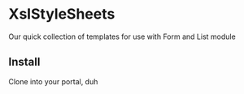 # XslStyleSheets

Our quick collection of templates for use with Form and List module

## Install

Clone into your portal, duh
